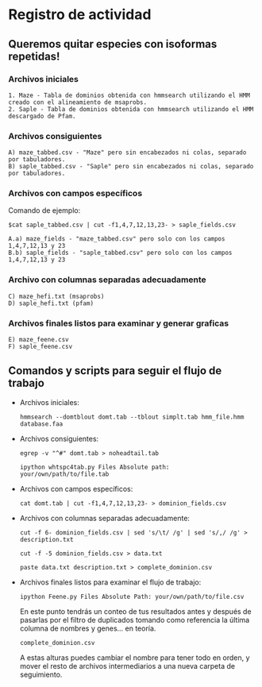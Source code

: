# Registro de actividad
## Queremos quitar especies con isoformas repetidas!

### Archivos iniciales

	1. Maze - Tabla de dominios obtenida con hmmsearch utilizando el HMM creado con el alineamiento de msaprobs.
	2. Saple - Tabla de dominios obtenida con hmmsearch utilizando el HMM descargado de Pfam.

### Archivos consiguientes

	A) maze_tabbed.csv - "Maze" pero sin encabezados ni colas, separado por tabuladores.
	B) saple_tabbed.csv - "Saple" pero sin encabezados ni colas, separado por tabuladores.
	

### Archivos con campos específicos

Comando de ejemplo: 

`$cat saple_tabbed.csv | cut -f1,4,7,12,13,23- > saple_fields.csv`

	A.a) maze_fields - "maze_tabbed.csv" pero solo con los campos 1,4,7,12,13 y 23
	B.b) saple_fields - "saple_tabbed.csv" pero solo con los campos 1,4,7,12,13 y 23 

### Archivo con columnas separadas adecuadamente

	C) maze_hefi.txt (msaprobs)
	D) saple_hefi.txt (pfam)
	
### Archivos finales listos para examinar y generar graficas
	
	E) maze_feene.csv
	F) saple_feene.csv
	
## Comandos y scripts para seguir el flujo de trabajo

- Archivos iniciales:
  	
	`hmmsearch --domtblout domt.tab --tblout simplt.tab hmm_file.hmm database.faa`
	
- Archivos consiguientes:

	`egrep -v "^#" domt.tab > noheadtail.tab`
	
	`ipython whtspc4tab.py
	Files Absolute path: your/own/path/to/file.tab`
	
- Archivos con campos específicos:

	`cat domt.tab | cut -f1,4,7,12,13,23- > dominion_fields.csv`
	
- Archivos con columnas separadas adecuadamente:

	`cut -f 6- dominion_fields.csv | sed 's/\t/ /g' | sed 's/,/ /g' > description.txt`
	
	`cut -f -5 dominion_fields.csv > data.txt`
	
	`paste data.txt description.txt > complete_dominion.csv`
	
- Archivos finales listos para examinar el flujo de trabajo:

	`ipython Feene.py
	Files Absolute Path: your/own/path/to/file.csv`
	
	En este punto tendrás un conteo de tus resultados antes y después de pasarlas por el filtro de duplicados tomando como referencia la última columna de nombres y genes... en teoría.
	
	`complete_dominion.csv`
	
	A estas alturas puedes cambiar el nombre para tener todo en orden, y mover el resto de archivos intermediarios a una nueva carpeta de seguimiento.

